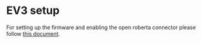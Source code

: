 # EV3 setup

For setting up the firmware and enabling the open roberta connector please follow [this document](https://github.com/OpenRoberta/robertalab-ev3dev/blob/develop/README.md).